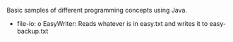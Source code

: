 Basic samples of different programming concepts using Java.

- file-io:
    o EasyWriter: Reads whatever is in easy.txt and writes it to easy-backup.txt


